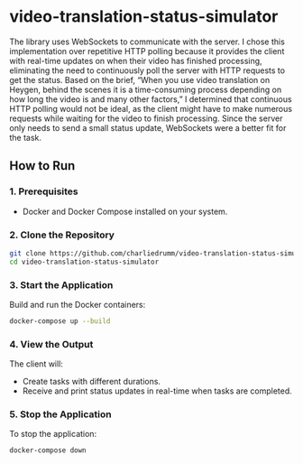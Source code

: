 # video-translation-status-simulator

The library uses WebSockets to communicate with the server. I chose this implementation over repetitive HTTP polling because it provides the client with real-time updates on when their video has finished processing, eliminating the need to continuously poll the server with HTTP requests to get the status. Based on the brief, “When you use video translation on Heygen, behind the scenes it is a time-consuming process depending on how long the video is and many other factors,” I determined that continuous HTTP polling would not be ideal, as the client might have to make numerous requests while waiting for the video to finish processing. Since the server only needs to send a small status update, WebSockets were a better fit for the task.

## **How to Run**

### **1. Prerequisites**

- Docker and Docker Compose installed on your system.

### **2. Clone the Repository**

```bash
git clone https://github.com/charliedrumm/video-translation-status-simulator.git
cd video-translation-status-simulator
```

### **3. Start the Application**

Build and run the Docker containers:

```bash
docker-compose up --build
```

### **4. View the Output**

The client will:

- Create tasks with different durations.
- Receive and print status updates in real-time when tasks are completed.

### **5. Stop the Application**

To stop the application:

```bash
docker-compose down
```
